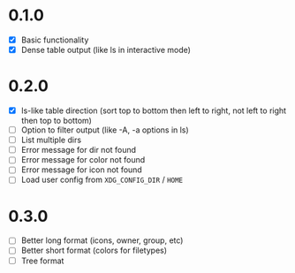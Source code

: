 # 0.1.0
- [x] Basic functionality
- [x] Dense table output (like ls in interactive mode)
# 0.2.0
- [x] ls-like table direction (sort top to bottom then left to right, not left to right then top to bottom)
- [ ] Option to filter output (like -A, -a options in ls)
- [ ] List multiple dirs
- [ ] Error message for dir not found
- [ ] Error message for color not found
- [ ] Error message for icon not found
- [ ] Load user config from `XDG_CONFIG_DIR` / `HOME`
# 0.3.0
- [ ] Better long format (icons, owner, group, etc)
- [ ] Better short format (colors for filetypes)
- [ ] Tree format
